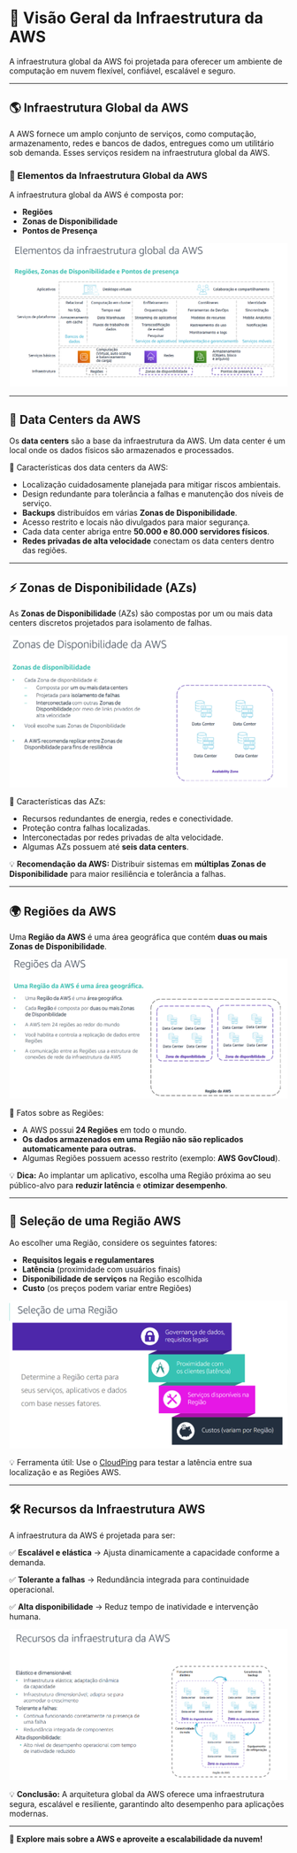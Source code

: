 # 📌 Visão Geral da Infraestrutura da AWS

A infraestrutura global da AWS foi projetada para oferecer um ambiente de computação em nuvem flexível, confiável, escalável e seguro.

---

## 🌎 Infraestrutura Global da AWS

A AWS fornece um amplo conjunto de serviços, como computação, armazenamento, redes e bancos de dados, entregues como um utilitário sob demanda. Esses serviços residem na infraestrutura global da AWS.

### 🔹 Elementos da Infraestrutura Global da AWS

A infraestrutura global da AWS é composta por:

- **Regiões**
- **Zonas de Disponibilidade**
- **Pontos de Presença**

<img src="global.png" alt="Infraestrutura Global AWS">

---

## 🏢 Data Centers da AWS

Os **data centers** são a base da infraestrutura da AWS. Um data center é um local onde os dados físicos são armazenados e processados.

🔹 Características dos data centers da AWS:

- Localização cuidadosamente planejada para mitigar riscos ambientais.
- Design redundante para tolerância a falhas e manutenção dos níveis de serviço.
- **Backups** distribuídos em várias **Zonas de Disponibilidade**.
- Acesso restrito e locais não divulgados para maior segurança.
- Cada data center abriga entre **50.000 e 80.000 servidores físicos**.
- **Redes privadas de alta velocidade** conectam os data centers dentro das regiões.

---

## ⚡ Zonas de Disponibilidade (AZs)

As **Zonas de Disponibilidade** (AZs) são compostas por um ou mais data centers discretos projetados para isolamento de falhas.

<img src="zonas.png" alt="Zonas de Disponibilidade">

📌 Características das AZs:

- Recursos redundantes de energia, redes e conectividade.
- Proteção contra falhas localizadas.
- Interconectadas por redes privadas de alta velocidade.
- Algumas AZs possuem até **seis data centers**.

💡 **Recomendação da AWS:** Distribuir sistemas em **múltiplas Zonas de Disponibilidade** para maior resiliência e tolerância a falhas.

---

## 🌍 Regiões da AWS

Uma **Região da AWS** é uma área geográfica que contém **duas ou mais Zonas de Disponibilidade**.

<img src="regios.png" alt="Regiões da AWS">

🔹 Fatos sobre as Regiões:

- A AWS possui **24 Regiões** em todo o mundo.
- **Os dados armazenados em uma Região não são replicados automaticamente para outras.**
- Algumas Regiões possuem acesso restrito (exemplo: **AWS GovCloud**).

💡 **Dica:** Ao implantar um aplicativo, escolha uma Região próxima ao seu público-alvo para **reduzir latência** e **otimizar desempenho**.

---

## 📌 Seleção de uma Região AWS

Ao escolher uma Região, considere os seguintes fatores:

- **Requisitos legais e regulamentares**
- **Latência** (proximidade com usuários finais)
- **Disponibilidade de serviços** na Região escolhida
- **Custo** (os preços podem variar entre Regiões)

<img src="selecao.png" alt="Seleção de Região">

💡 Ferramenta útil: Use o [CloudPing](https://www.cloudping.info/) para testar a latência entre sua localização e as Regiões AWS.

---

## 🛠️ Recursos da Infraestrutura AWS

A infraestrutura da AWS é projetada para ser:

✅ **Escalável e elástica** → Ajusta dinamicamente a capacidade conforme a demanda.

✅ **Tolerante a falhas** → Redundância integrada para continuidade operacional.

✅ **Alta disponibilidade** → Reduz tempo de inatividade e intervenção humana.

<img src="recursos.png" alt="Recursos da Infraestrutura AWS">

💡 **Conclusão:** A arquitetura global da AWS oferece uma infraestrutura segura, escalável e resiliente, garantindo alto desempenho para aplicações modernas.

---

🚀 **Explore mais sobre a AWS e aproveite a escalabilidade da nuvem!**
